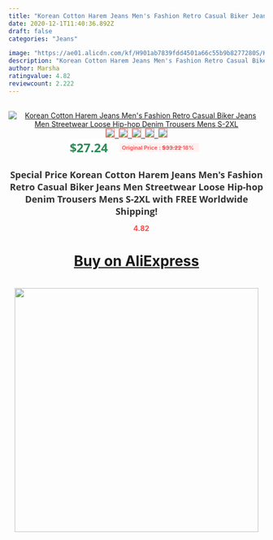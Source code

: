 ```yaml
---
title: "Korean Cotton Harem Jeans Men's Fashion Retro Casual Biker Jeans Men Streetwear Loose Hip-hop Denim Trousers Mens S-2XL"
date: 2020-12-1T11:40:36.892Z
draft: false
categories: "Jeans"

image: "https://ae01.alicdn.com/kf/H901ab7839fdd4501a66c55b9b8277280S/Korean-Cotton-Harem-Jeans-Men-s-Fashion-Retro-Casual-Biker-Jeans-Men-Streetwear-Loose-Hip-hop.jpg"
description: "Korean Cotton Harem Jeans Men's Fashion Retro Casual Biker Jeans Men Streetwear Loose Hip-hop Denim Trousers Mens S-2XL"
author: Marsha
ratingvalue: 4.82
reviewcount: 2.222
---
```

<br>
<div style="text-align: center;">
<a href="https://s.click.aliexpress.com/e/_AkDIvr" target="_blank" rel="nofollow noopener noreferrer"><img alt="Korean Cotton Harem Jeans Men's Fashion Retro Casual Biker Jeans Men Streetwear Loose Hip-hop Denim Trousers Mens S-2XL" class="magnifier-image" src="https://ae01.alicdn.com/kf/H901ab7839fdd4501a66c55b9b8277280S/Korean-Cotton-Harem-Jeans-Men-s-Fashion-Retro-Casual-Biker-Jeans-Men-Streetwear-Loose-Hip-hop.jpg_640x640.jpg">
<br>
<img style="border:1px solid salmon" src="https://ae01.alicdn.com/kf/H901ab7839fdd4501a66c55b9b8277280S/Korean-Cotton-Harem-Jeans-Men-s-Fashion-Retro-Casual-Biker-Jeans-Men-Streetwear-Loose-Hip-hop.jpg_120x120.jpg">&nbsp;&nbsp;<img style="border:1px solid salmon" src="https://ae01.alicdn.com/kf/H5179c9d1cb77432b8fcc8dcab9c9db1fx/Korean-Cotton-Harem-Jeans-Men-s-Fashion-Retro-Casual-Biker-Jeans-Men-Streetwear-Loose-Hip-hop.jpg_120x120.jpg">&nbsp;&nbsp;<img style="border:1px solid salmon" src="https://ae01.alicdn.com/kf/Ha303ce9f15bc437a93f499507d27a4f6m/Korean-Cotton-Harem-Jeans-Men-s-Fashion-Retro-Casual-Biker-Jeans-Men-Streetwear-Loose-Hip-hop.jpg_120x120.jpg">&nbsp;&nbsp;<img style="border:1px solid salmon" src="https://ae01.alicdn.com/kf/Hdd352a0f6fd84aa3828ca51b345b9b807/Korean-Cotton-Harem-Jeans-Men-s-Fashion-Retro-Casual-Biker-Jeans-Men-Streetwear-Loose-Hip-hop.jpg_120x120.jpg">&nbsp;&nbsp;<img style="border:1px solid salmon" src="https://ae01.alicdn.com/kf/H6d32006832fc4b7caa855a0c399365ffu/Korean-Cotton-Harem-Jeans-Men-s-Fashion-Retro-Casual-Biker-Jeans-Men-Streetwear-Loose-Hip-hop.jpg_120x120.jpg"></a></div><br0>
<div style="text-align: center;"><span style="background-color: white; border: 0px; box-sizing: border-box; color: seagreen; display: inline-block; font-family: &quot;open sans&quot; , &quot;arial&quot; , &quot;helvetica&quot; , sans-serif , &quot;heiti&quot;; font-size: 24px; font-stretch: inherit; font-weight: 700; line-height: inherit; margin: 0px 10px 0px 0px; padding: 0px; vertical-align: middle;">$27.24 </span>
<span style="background: rgb(255 , 241 , 241); border-radius: 3px; border: 0px; box-sizing: border-box; color: #ff4747; display: inline-block; font-family: inherit; font-size: 12px; font-stretch: inherit; font-style: inherit; font-variant: inherit; font-weight: 600; line-height: inherit; margin: 0px; padding: 2px 5px; transform: scale(0.9); vertical-align: middle;">Original Price : <b style="text-decoration: line-through;">$33.22 </b> 18%&nbsp;&nbsp;</span></div>
<h1 style="color: #333333; display: inline-block; font-family: &quot;open sans&quot; , &quot;arial&quot; , &quot;helvetica&quot; , sans-serif , &quot;heiti&quot;; font-size: 18px; font-stretch: inherit; font-weight: 700; text-align: center;">Special Price Korean Cotton Harem Jeans Men's Fashion Retro Casual Biker Jeans Men Streetwear Loose Hip-hop Denim Trousers Mens S-2XL with FREE Worldwide Shipping!</h1>
<div style="color: #ff4747; text-align: center;">
<img src="https://4.bp.blogspot.com/-M0ZcTcb-5uY/XleCXlxnR4I/AAAAAAAAAEc/OrjgMkXV1oMQFaCRZj5HQwOCBcu3w1FegCPcBGAYYCw/s1600/star.png" style="height: 15px;">&nbsp;<b>4.82</b></div>
<div class="button_cont" align="center"><a class="buynow_a" href="https://s.click.aliexpress.com/e/_AkDIvr" target="_blank" rel="nofollow noopener noreferrer"><H1>Buy on AliExpress</H1></a></div><br>
<div class="separator" style="clear: both; text-align: center;">
<img src="https://lh3.googleusercontent.com/-pTy5HemUv9M/XlePHvY0dAI/AAAAAAAAAE4/0nX5iRUoIWY8eMW9Dpxeirr157OZliDIgCLcBGAsYHQ/s1600/badge.gif" width="480">
</div>
